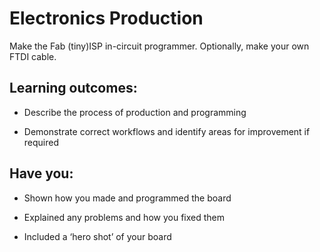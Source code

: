 # Electronics Production
Make the Fab (tiny)ISP in-circuit programmer. Optionally, make your own FTDI cable.

## Learning outcomes:
* Describe the process of production and programming

* Demonstrate correct workflows and identify areas for improvement if required

## Have you:
* Shown how you made and programmed the board

* Explained any problems and how you fixed them

* Included a ‘hero shot’ of your board
